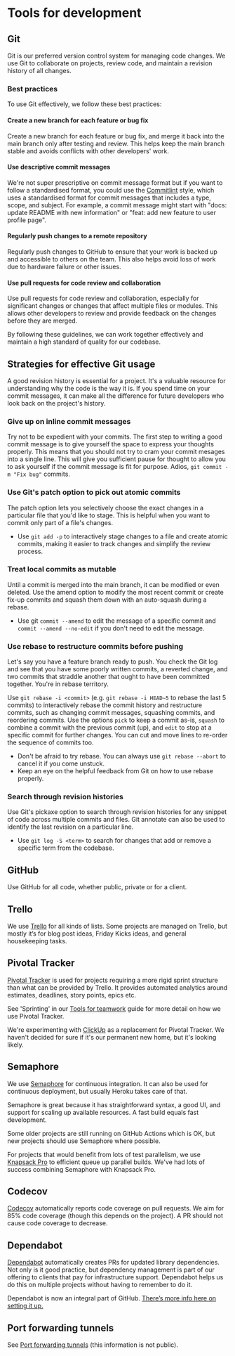 # Tools for development

## Git

Git is our preferred version control system for managing code changes. We use Git to collaborate on projects, review code, and maintain a revision history of all changes.

### Best practices

To use Git effectively, we follow these best practices:

#### Create a new branch for each feature or bug fix

Create a new branch for each feature or bug fix, and merge it back into the main branch only after testing and review. This helps keep the main branch stable and avoids conflicts with other developers' work.

#### Use descriptive commit messages

We're not super prescriptive on commit message format but if you want to follow a standardised format, you could use the [Commitlint](https://commitlint.js.org/) style, which uses a standardised format for commit messages that includes a type, scope, and subject. For example, a commit message might start with "docs: update README with new information" or "feat: add new feature to user profile page".

#### Regularly push changes to a remote repository

Regularly push changes to GitHub to ensure that your work is backed up and accessible to others on the team. This also helps avoid loss of work due to hardware failure or other issues.

#### Use pull requests for code review and collaboration

Use pull requests for code review and collaboration, especially for significant changes or changes that affect multiple files or modules. This allows other developers to review and provide feedback on the changes before they are merged.

By following these guidelines, we can work together effectively and maintain a high standard of quality for our codebase.

## Strategies for effective Git usage

A good revision history is essential for a project. It's a valuable resource for understanding why the code is the way it is. If you spend time on your commit messages, it can make all the difference for future developers who look back on the project's history.

### Give up on inline commit messages

Try not to be expedient with your commits. The first step to writing a good commit message is to give yourself the space to express your thoughts properly. This means that you should not try to cram your commit mesages into a single line. This will give you sufficient pause for thought to allow you to ask yourself if the commit message is fit for purpose. Adios, `git commit -m "Fix bug"` commits.

### Use Git's patch option to pick out atomic commits

The patch option lets you selectively choose the exact changes in a particular file that you'd like to stage. This is helpful when you want to commit only part of a file's changes.

* Use `git add -p` to interactively stage changes to a file and create atomic commits, making it easier to track changes and simplify the review process.

### Treat local commits as mutable

Until a commit is merged into the main branch, it can be modified or even deleted. Use the amend option to modify the most recent commit or create fix-up commits and squash them down with an auto-squash during a rebase.

* Use git `commit --amend` to edit the message of a specific commit and `commit --amend --no-edit` if you don't need to edit the message.

### Use rebase to restructure commits before pushing

Let's say you have a feature branch ready to push. You check the Git log and see that you have some poorly written commits, a reverted change, and two commits that straddle another that ought to have been committed together. You're in rebase territory.

Use `git rebase -i <commit>` (e.g. `git rebase -i HEAD~5` to rebase the last 5 commits) to interactively rebase the commit history and restructure commits, such as changing commit messages, squashing commits, and reordering commits.
Use the options `pick` to keep a commit as-is, `squash` to combine a commit with the previous commit (up), and `edit` to stop at a specific commit for further changes. You can cut and move lines to re-order the sequence of commits too.
* Don't be afraid to try rebase. You can always use `git rebase --abort` to cancel it if you come unstuck.
* Keep an eye on the helpful feedback from Git on how to use rebase properly.

### Search through revision histories

Use Git's pickaxe option to search through revision histories for any snippet of code across multiple commits and files. Git annotate can also be used to identify the last revision on a particular line.

* Use `git log -S <term>` to search for changes that add or remove a specific term from the codebase.

## GitHub
Use GitHub for all code, whether public, private or for a client.

## Trello
We use [Trello](https://trello.com) for all kinds of lists. Some projects are
managed on Trello, but mostly it’s for blog post ideas, Friday Kicks ideas, and
general housekeeping tasks.

## Pivotal Tracker
[Pivotal Tracker](https://www.pivotaltracker.com/dashboard) is used for projects
requiring a more rigid sprint structure than what can be provided by Trello. It
provides automated analytics around estimates, deadlines, story points, epics
etc.

See 'Sprinting' in our [Tools for teamwork](../01-working-at-pixie-labs/08-tools.md)
guide for more detail on how we use Pivotal Tracker.

We're experimenting with [ClickUp](https://clickup.com) as a replacement for
Pivotal Tracker. We haven't decided for sure if it's our permanent new home,
but it's looking likely.

## Semaphore
We use [Semaphore](https://semaphoreci.com) for continuous
integration. It can also be used for continuous deployment, but usually Heroku
takes care of that.

Semaphore is great because it has straightforward syntax, a good UI, and support
for scaling up available resources. A fast build equals fast development.

Some older projects are still running on GitHub Actions which is OK, but new
projects should use Semaphore where possible.

For projects that would benefit from lots of test parallelism, we use 
[Knapsack Pro](https://knapsackpro.com) to efficient queue up parallel builds.
We've had lots of success combining Semaphore with Knapsack Pro. 

## Codecov
[Codecov](https://codecov.io/) automatically reports code coverage on pull
requests. We aim for 85% code coverage (though this depends on the project).
A PR should not cause code coverage to decrease.

## Dependabot
[Dependabot](https://dependabot.com/) automatically creates PRs for updated
library dependencies. Not only is it good practice, but dependency management is
part of our offering to clients that pay for infrastructure support. Dependabot
helps us do this on multiple projects without having to remember to do it.

Dependabot is now an integral part of GitHub.
[There’s more info here on setting it up.](https://github.blog/2020-06-01-keep-all-your-packages-up-to-date-with-dependabot/)

## Port forwarding tunnels
See [Port forwarding tunnels](https://docs.google.com/document/d/19CqUMPNCDos5R2Efeo2cL9MwjDrNPh73lQ4KQnU5waU/edit)
(this information is not public).
